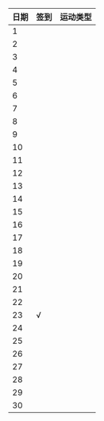  日期  | 签到  | 运动类型 
:----|:----|:-----
 1   |     |      |
 2   |     |      |
 3   |     |      |
 4   |     |      |
 5   |     |      |
 6   |     |      |
 7   |     |      |
 8   |     |      |
 9   |     |      |
 10  |     |      |
 11  |     |      |
 12  |     |      |
 13  |     |      |
 14  |     |      |
 15  |     |      |
 16  |     |      |
 17  |     |      |
 18  |     |      |
 19  |     |      |
 20  |     |      |
 21  |     |      |
 22  |     |      |
 23  | √   |      |
 24  |     |      |
 25  |     |      |
 26  |     |      |
 27  |     |      |
 28  |     |      |
 29  |     |      |
 30  |     |      |
